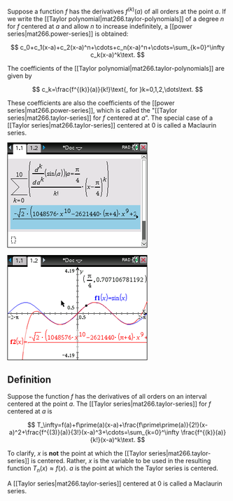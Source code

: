 
Suppose a function $f$ has the derivatives $f^{(k)}(a)$ of all orders at the point $a$. If we write the [[Taylor polynomial|mat266.taylor-polynomials]] of a degree $n$ for $f$ centered at $a$ and allow $n$ to increase indefinitely, a [[power series|mat266.power-series]] is obtained:

$$
c_0+c_1(x-a)+c_2(x-a)^n+\cdots+c_n(x-a)^n+\cdots=\sum_{k=0}^\infty c_k(x-a)^k\text.
$$

The coefficients of the [[Taylor polynomial|mat266.taylor-polynomials]] are given by

$$
c_k=\frac{f^{(k)}(a)}{k!}\text{, for }k=0,1,2,\dots\text.
$$

These coefficients are also the coefficients of the [[power series|mat266.power-series]], which is called the "[[Taylor series|mat266.taylor-series]] for $f$ centered at $a$". The special case of a [[Taylor series|mat266.taylor-series]] centered at $0$ is called a Maclaurin series.

![](/assets/images/2022-04-13-17-19-58.png)

![](/assets/images/![](/assets/images/2022-04-13-17-20-21.png).png)

## Definition

Suppose the function $f$ has the derivatives of all orders on an interval centered at the point $a$. The [[Taylor series|mat266.taylor-series]] for $f$ centered at $a$ is

$$
T_\infty=f(a)+f\prime(a)(x-a)+\frac{f\prime\prime(a)}{2!}(x-a)^2+\frac{f^{(3)}(a)}{3!}(x-a)^3+\cdots=\sum_{k=0}^\infty \frac{f^{(k)}(a)}{k!}(x-a)^k\text.
$$

To clarify, $x$ is **not** the point at which the [[Taylor series|mat266.taylor-series]] is centered. Rather, $x$ is the variable to be used in the resulting function $T_n(x)\approx f(x)$. $a$ is the point at which the Taylor series is centered.

A [[Taylor series|mat266.taylor-series]] centered at $0$ is called a Maclaurin series.